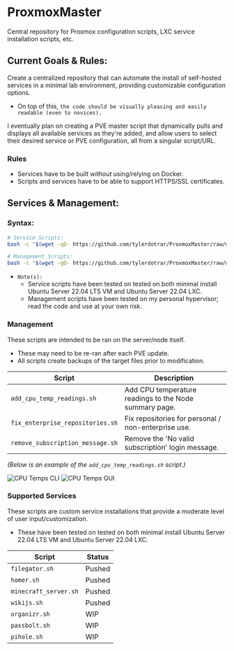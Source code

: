 # ProxmoxMaster
Central repository for Proxmox configuration scripts, LXC service installation scripts, etc.


## Current Goals & Rules:

Create a centralized repository that can automate the install of self-hosted services in a minimal lab environment, providing customizable configuration options.
- On top of this, ``the code should be visually pleasing and easily readable (even to novices).``

I eventually plan on creating a PVE master script that dynamically pulls and displays all available services as they're added, and allow users to select their desired service or PVE configuration, all from a singular script/URL.

### Rules
- Services have to be built *without* using/relying on Docker.
- Scripts and services have to be able to support HTTPS/SSL certificates.

## Services & Management:

### Syntax:
```bash
# Service Scripts:
bash -c "$(wget -qO- https://github.com/tylerdotrar/ProxmoxMaster/raw/main/services/<SERVICE>.sh)"

# Management Scripts:
bash -c "$(wget -qO- https://github.com/tylerdotrar/ProxmoxMaster/raw/main/management/<FUNCTION>.sh)"
```
- ``Note(s):``
  - Service scripts have been tested on tested on both minimal install Ubuntu Server 22.04 LTS VM and Ubuntu Server 22.04 LXC.
  - Management scripts have been tested on my personal hypervisor; read the code and use at your own risk.

### Management

These scripts are intended to be ran on the server/node itself.
- These may need to be re-ran after each PVE update.
- All scripts create backups of the target files prior to modification.

| Script | Description |
| --- | --- |
| ``add_cpu_temp_readings.sh`` | Add CPU temperature readings to the Node summary page. |
| ``fix_enterprise_repositories.sh`` | Fix repositories for personal / non-enterprise use. |
| ``remove_subscription_message.sh`` | Remove the 'No valid subscription' login message. |

_(Below is an example of the `add_cpu_temp_readings.sh` script.)_

![CPU Temps CLI](https://github.com/tylerdotrar/ProxmoxMaster/assets/69973771/5506d5d3-c704-4204-9117-c2d19abdc9d7)
![CPU Temps GUI](https://github.com/tylerdotrar/ProxmoxMaster/assets/69973771/173c0380-c81e-4579-8a12-0463e889010d)

### Supported Services

These scripts are custom service installations that provide a moderate level of user input/customization.
- These have been tested on tested on both minimal install Ubuntu Server 22.04 LTS VM and Ubuntu Server 22.04 LXC.

| Script | Status |
| --- | --- |
| ``filegator.sh`` | Pushed |
| ``homer.sh`` | Pushed |
| ``minecraft_server.sh`` | Pushed |
| ``wikijs.sh``| Pushed |
| ``organizr.sh`` | WIP |
| ``passbolt.sh`` | WIP |
| ``pihole.sh`` | WIP |
